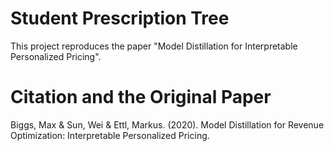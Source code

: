 # Student Prescription Tree

This project reproduces the paper "Model Distillation for Interpretable Personalized Pricing".

# Citation and the Original Paper

Biggs, Max & Sun, Wei & Ettl, Markus. (2020). Model Distillation for Revenue Optimization: Interpretable Personalized Pricing. 
